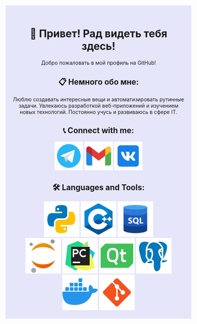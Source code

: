 <div align="center" style="background-color:#E6E6FA; padding: 20px;">

# 👋 Привет! Рад видеть тебя здесь!
Добро пожаловать в мой профиль на GitHub!

## 📋 Немного обо мне:
Люблю создавать интересные вещи и автоматизировать рутинные задачи.
Увлекаюсь разработкой веб-приложений и изучением новых технологий.
Постоянно учусь и развиваюсь в сфере IT.

## 📞 Connect with me:
<a href="Здесь_ссылка_на_ваш_Telegram"><img src="https://github.com/Slyuntik/Slyuntik/blob/main/images/Telegram.png" alt="Telegram"></a>
<a href="Здесь_ссылка_на_ваш_Gmail"><img src="https://github.com/Slyuntik/Slyuntik/blob/main/images/Gmail.png" alt="Gmail"></a>
<a href="Здесь_ссылка_на_ваш_VK"><img src="https://github.com/Slyuntik/Slyuntik/blob/main/images/VK.png" alt="VK"></a>

## 🛠️ Languages and Tools:
<div>
  <img src="https://github.com/Slyuntik/Slyuntik/blob/main/images/Python.png" alt="Python">
  <img src="https://github.com/Slyuntik/Slyuntik/blob/main/images/C%2B%2B.png" alt="C++">
  <img src="https://github.com/Slyuntik/Slyuntik/blob/main/images/SQL.png" alt="SQL">
  <br>
  <img src="https://github.com/Slyuntik/Slyuntik/blob/main/images/Jupyter%20Notebook.png" alt="Jupyter Notebook">
  <img src="https://github.com/Slyuntik/Slyuntik/blob/main/images/PyCharm.png" alt="PyCharm">
  <img src="https://github.com/Slyuntik/Slyuntik/blob/main/images/Qt.png" alt="Qt">
  <img src="https://github.com/Slyuntik/Slyuntik/blob/main/images/Postgre%20SQL%20.png" alt="Postgre SQL">
  <br>
  <img src="https://github.com/Slyuntik/Slyuntik/blob/main/images/Docker.png" alt="Docker">
  <img src="https://github.com/Slyuntik/Slyuntik/blob/main/images/Git.png" alt="Git">
</div>

</div>
